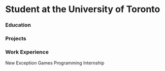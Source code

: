 # Student at the University of Toronto

### Education

### Projects

### Work Experience
New Exception Games Programming Internship
